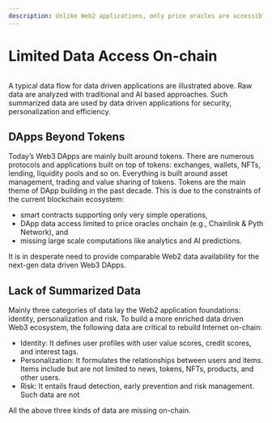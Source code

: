 ```yaml
---
description: Unlike Web2 applications, only price oracles are accessible to DApps.
---
```


# Limited Data Access On-chain

<figure><img src=".gitbook/assets/data-flow.png" alt=""><figcaption></figcaption></figure>

A typical data flow for data driven applications are illustrated above. Raw data are analyzed with traditional and AI based approaches. Such summarized data are used by data driven applications for security, personalization and efficiency.

## DApps Beyond Tokens

Today’s Web3 DApps are mainly built around tokens. There are numerous protocols and applications built on top of tokens: exchanges, wallets, NFTs, lending, liquidity pools and so on. Everything is built around asset management, trading and value sharing of tokens. Tokens are the main theme of DApp building in the past decade. This is due to the constraints of the current blockchain ecosystem:

* smart contracts supporting only very simple operations,
* DApp data access limited to price oracles onchain (e.g., Chainlink & Pyth Network), and
* missing large scale computations like analytics and AI predictions.

It is in desperate need to provide comparable Web2 data availability for the next-gen data driven Web3 DApps.

## Lack of Summarized Data

Mainly three categories of data lay the Web2 application foundations: identity, personalization and risk. To build a more enriched data driven Web3 ecosystem, the following data are critical to rebuild Internet on-chain:

* Identity: It defines user profiles with user value scores, credit scores, and interest tags.
* Personalization: It formulates the relationships between users and items. Items include but are not limited to news, tokens, NFTs, products, and other users.
* Risk: It entails fraud detection, early prevention and risk management. Such data are not&#x20;

All the above three kinds of data are missing on-chain.







